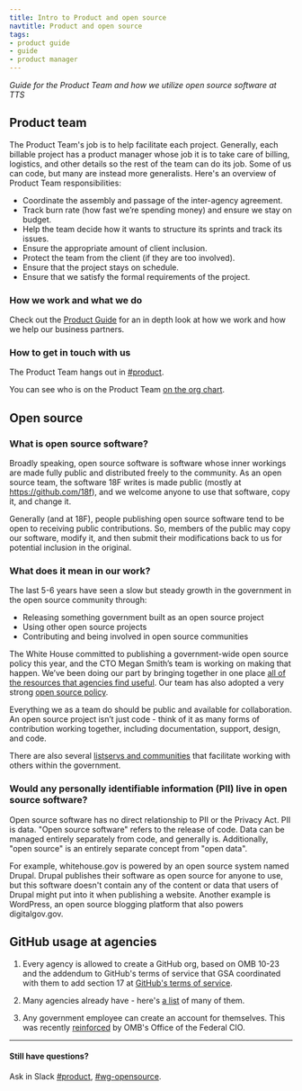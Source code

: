 ```yaml
---
title: Intro to Product and open source
navtitle: Product and open source
tags:
- product guide
- guide
- product manager
---
```


_Guide for the Product Team and how we utilize open source software at TTS_

## <a id="product-team">Product team</a>

The Product Team's job is to help facilitate each project. Generally, each billable project has a product manager whose job it is to take care of billing, logistics, and other details so the rest of the team can do its job. Some of us can code, but many are instead more generalists.  Here's an overview of Product Team responsibilities: 

- Coordinate the assembly and passage of the inter-agency agreement.
- Track burn rate (how fast we&rsquo;re spending money) and ensure we stay on budget.
- Help the team decide how it wants to structure its sprints and track its issues.  
- Ensure the appropriate amount of client inclusion.
- Protect the team from the client (if they are too involved).  
- Ensure that the project stays on schedule.
- Ensure that we satisfy the formal requirements of the project.

### How we work and what we do

Check out the [Product Guide](https://product-guide.18f.gov/) for an in depth look at how we work and how we help our business partners.

### How to get in touch with us

The Product Team hangs out in [#product](https://gsa-tts.slack.com/messages/product/).

You can see who is on the Product Team [on the org chart](/org-chart).

## <a id="open-source">Open source</a>

### What is open source software?

Broadly speaking, open source software is software whose inner workings are made fully public and distributed freely to the community. As an open source team, the software 18F writes is made public (mostly at https://github.com/18f), and we welcome anyone to use that software, copy it, and change it.

Generally (and at 18F), people publishing open source software tend to be open to receiving public contributions. So, members of the public may copy our software, modify it, and then submit their modifications back to us for potential inclusion in the original.

### What does it mean in our work?

The last 5-6 years have seen a slow but steady growth in the government in the open source community through:

- Releasing something government built as an open source project
- Using other open source projects
- Contributing and being involved in open source communities

The White House committed to publishing a government-wide open source policy this year, and the CTO Megan Smith&rsquo;s team is working on making that happen. We&rsquo;ve been doing our part by bringing together in one place [all of the resources that agencies find useful](http://pages.18f.gov/open-source-program/). Our team has also adopted a very strong [open source policy](/open-source).

Everything we as a team do should be public and available for collaboration. An open source project isn’t just code - think of it as many forms of contribution working together, including documentation, support, design, and code.

There are also several [listservs and communities](/general-contacts-and-listservs/#listservs) that facilitate working with others within the government.

### Would any personally identifiable information (PII) live in open source software? 

Open source software has no direct relationship to PII or the Privacy Act. PII is data. "Open source software" refers to the release of code. Data can be managed entirely separately from code, and generally is. Additionally, "open source" is an entirely separate concept from "open data".

For example, whitehouse.gov is powered by an open source system named Drupal. Drupal publishes their software as open source for anyone to use, but this software doesn't contain any of the content or data that users of Drupal might put into it when publishing a website. Another example is WordPress, an open source blogging platform that also powers digitalgov.gov.

## <a id="github-use">GitHub usage at agencies</a>

1. Every agency is allowed to create a GitHub org, based on OMB 10-23 and the addendum to GitHub's terms of service that GSA coordinated with them to add section 17 at [GitHub's terms of service](https://help.github.com/articles/github-terms-of-service/).

1. Many agencies already have - here's [a list](https://government.github.com/community/#us-federal) of many of them.

1. Any government employee can create an account for themselves.  This was recently [reinforced](https://github.com/project-open-data/project-open-data.github.io/issues/346#issuecomment-169140589) by OMB's Office of the Federal CIO. 

---

#### Still have questions?
Ask in Slack [#product](https://gsa-tts.slack.com/messages/product/), [#wg-opensource](https://gsa-tts.slack.com/messages/wg-opensource/).

